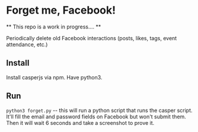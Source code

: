 # Forget me, Facebook!

** This repo is a work in progress.... **

Periodically delete old Facebook interactions (posts, likes, tags, event attendance, etc.)

## Install

Install casperjs via npm. Have python3.

## Run

`python3 forget.py` -- this will run a python script that runs the casper script. It'll fill the email and password fields on Facebook but won't submit them. Then it will wait 6 seconds and take a screenshot to prove it.
